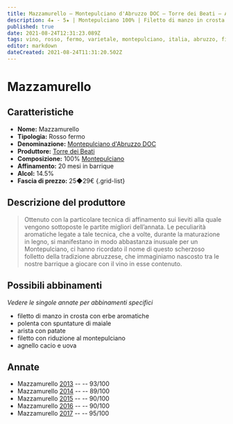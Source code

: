 ```yaml
---
title: Mazzamurello – Montepulciano d'Abruzzo DOC – Torre dei Beati – Abruzzo (IT) – 25◆29€
description: 4★ - 5★ | Montepulciano 100% | Filetto di manzo in crosta con erbe aromatiche – Polenta con spuntature di maiale – Arista con patate – Filetto con riduzione al montepulciano – Agnello cacio e uova
published: true
date: 2021-08-24T12:31:23.089Z
tags: vino, rosso, fermo, varietale, montepulciano, italia, abruzzo, filetto di manzo in crosta con erbe aromatiche, polenta con spuntature di maiale, arista con patate, filetto con riduzione al montepulciano, agnello cacio e uova, 25◆29€, 5 stelle
editor: markdown
dateCreated: 2021-08-24T11:31:20.502Z
---
```


# Mazzamurello

## Caratteristiche
- **Nome:** Mazzamurello
- **Tipologia:** Rosso fermo
- **Denominazione:** [Montepulciano d'Abruzzo DOC](/denominazioni/Italia/Abruzzo/DOC/Montepulciano-d-Abruzzo) 
- **Produttore:** [Torre dei Beati](/produttori/Italia/Abruzzo/Torre-dei-Beati) 
- **Composizione:** 100% [Montepulciano](/vitigni/Italia/bacca-nera/montepulciano)
- **Affinamento:** 20 mesi in barrique
- **Alcol:** 14.5%
- **Fascia di prezzo:** 25◆29€
{.grid-list}

## Descrizione del produttore

> Ottenuto con la particolare tecnica di affinamento sui lieviti alla quale vengono sottoposte le partite migliori dell’annata. Le peculiarità aromatiche legate a tale tecnica, che a volte, durante la maturazione in legno, si manifestano in modo abbastanza inusuale per un Montepulciano, ci hanno ricordato il nome di questo scherzoso folletto della tradizione abruzzese, che immaginiamo nascosto tra le nostre barrique a giocare con il vino in esse contenuto.

## Possibili abbinamenti
*Vedere le singole annate per abbinamenti specifici*

- filetto di manzo in crosta con erbe aromatiche
- polenta con spuntature di maiale
- arista con patate
- filetto con riduzione al montepulciano
- agnello cacio e uova

## Annate
- Mazzamurello [2013](/vini/Italia/Abruzzo/Torre-dei-Beati/Mazzamurello/2013) -- <span class="star-5"></span> -- 93/100
- Mazzamurello [2014](/vini/Italia/Abruzzo/Torre-dei-Beati/Mazzamurello/2014) -- <span class="star-4"></span> -- 89/100
- Mazzamurello [2015](/vini/Italia/Abruzzo/Torre-dei-Beati/Mazzamurello/2015) -- <span class="star-4"></span> -- 90/100
- Mazzamurello [2016](/vini/Italia/Abruzzo/Torre-dei-Beati/Mazzamurello/2016) -- <span class="star-4"></span> -- 90/100
- Mazzamurello [2017](/vini/Italia/Abruzzo/Torre-dei-Beati/Mazzamurello/2017) -- <span class="star-5"></span> -- 95/100



